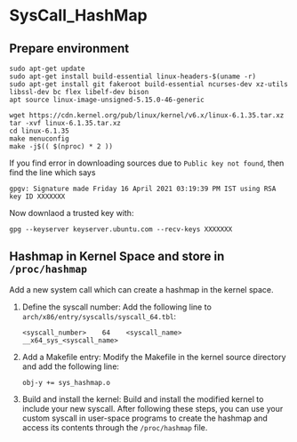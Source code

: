 # SysCall_HashMap
## Prepare environment
```
sudo apt-get update
sudo apt-get install build-essential linux-headers-$(uname -r)
sudo apt-get install git fakeroot build-essential ncurses-dev xz-utils libssl-dev bc flex libelf-dev bison
apt source linux-image-unsigned-5.15.0-46-generic

wget https://cdn.kernel.org/pub/linux/kernel/v6.x/linux-6.1.35.tar.xz
tar -xvf linux-6.1.35.tar.xz
cd linux-6.1.35
make menuconfig
make -j$(( $(nproc) * 2 ))

```
If you find error in downloading sources due to `Public key not found`, then find the line which says
```
gpgv: Signature made Friday 16 April 2021 03:19:39 PM IST using RSA key ID XXXXXXX
```
Now downlaod a trusted key with:
```
gpg --keyserver keyserver.ubuntu.com --recv-keys XXXXXXX
```

## Hashmap in Kernel Space and store in `/proc/hashmap`
Add a new system call which can create a hashmap in the kernel space.
1. Define the syscall number: Add the following line to `arch/x86/entry/syscalls/syscall_64.tbl`:
   ```
   <syscall_number>    64    <syscall_name>    __x64_sys_<syscall_name>
   ```
1. Add a Makefile entry: Modify the Makefile in the kernel source directory and add the following line:
   ```
   obj-y += sys_hashmap.o
   ```
1. Build and install the kernel: Build and install the modified kernel to include your new syscall. After following these steps, you can use your custom syscall in user-space programs to create the hashmap and access its contents through the `/proc/hashmap` file.
